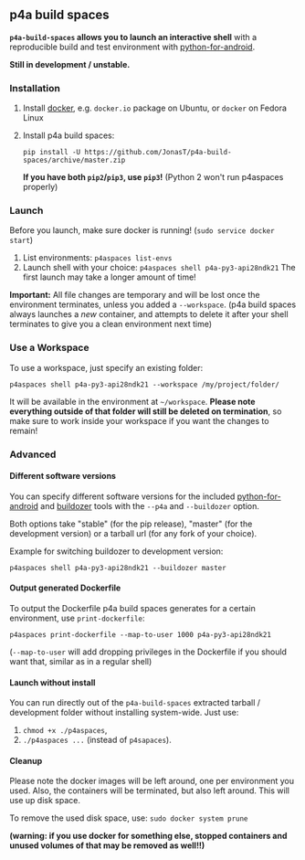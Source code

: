 
## p4a build spaces

**`p4a-build-spaces` allows you to launch an interactive
shell** with a reproducible build and test environment with
[python-for-android](https://github.com/kivy/python-for-android).

**Still in development / unstable.**

### Installation

1. Install [docker](https://docker.io), e.g. `docker.io` package on Ubuntu, or `docker` on Fedora Linux

2. Install p4a build spaces:

   `pip install -U https://github.com/JonasT/p4a-build-spaces/archive/master.zip`

   **If you have both `pip2`/`pip3`, use `pip3`!** (Python 2 won't run p4aspaces properly)

### Launch

Before you launch, make sure docker is running! (`sudo service docker start`)

1. List environments: `p4aspaces list-envs`
2. Launch shell with your choice: `p4aspaces shell p4a-py3-api28ndk21`
   The first launch may take a longer amount of time!

**Important:** All file changes are temporary and will be lost once
the environment terminates, unless you added a `--workspace`.
(p4a build spaces always launches a *new* container,
and attempts to delete it after your shell terminates to give you
a clean environment next time)

### Use a Workspace

To use a workspace, just specify an existing folder:

`p4aspaces shell p4a-py3-api28ndk21 --workspace /my/project/folder/`

It will be available in the environment at `~/workspace`. **Please note
everything outside of that folder will still be deleted on termination**,
so make sure to work inside your workspace if you want the changes to remain!

### Advanced

#### Different software versions

You can specify different software versions for the included
[python-for-android](https://github.com/kivy/python-for-android) and
[buildozer](https://github.com/kivy/buildozer) tools with the
`--p4a` and `--buildozer` option.

Both options take "stable" (for the pip release), "master" (for the
development version) or a tarball url (for any fork of your choice).

Example for switching buildozer to development version:

`p4aspaces shell p4a-py3-api28ndk21 --buildozer master`

#### Output generated Dockerfile

To output the Dockerfile p4a build spaces generates for a certain
environment, use `print-dockerfile`:

`p4aspaces print-dockerfile --map-to-user 1000 p4a-py3-api28ndk21`

(`--map-to-user` will add dropping privileges in the Dockerfile
if you should want that, similar as in a regular shell)

#### Launch without install

You can run directly out of the `p4a-build-spaces` extracted tarball /
development folder without installing system-wide. Just use:

  1. `chmod +x ./p4aspaces`,
  2. `./p4aspaces ...` (instead of `p4sapaces`).

#### Cleanup

Please note the docker images will be left around, one per environment
you used. Also, the containers will be terminated, but also left around.
This will use up disk space.

To remove the used disk space, use: `sudo docker system prune`

**(warning: if you use docker for something else, stopped containers
and unused volumes of that may be removed as well!!)**


